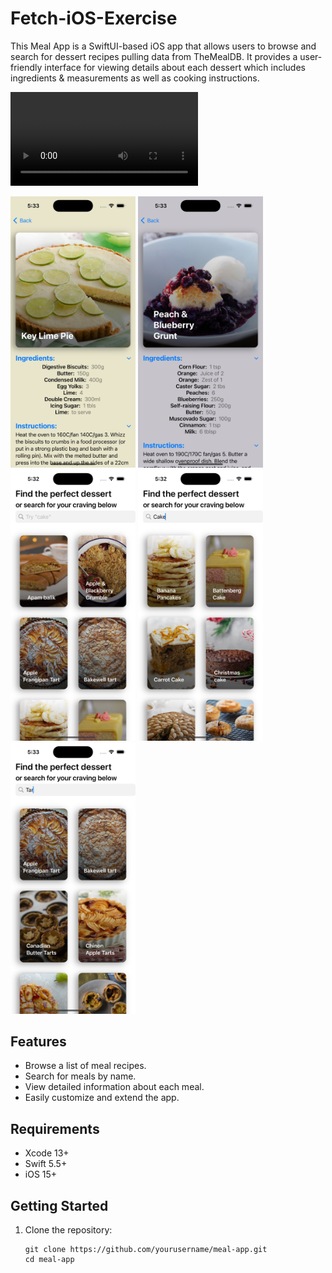 # Fetch-iOS-Exercise

This Meal App is a SwiftUI-based iOS app that allows users to browse and search for dessert recipes pulling data from TheMealDB. It provides a user-friendly interface for viewing details about each dessert which includes ingredients & measurements as well as cooking instructions.

![Video](mealAppVid.mp4)

<img src="mealapp1.png" alt="image" width="200" height="auto">

<img src="mealapp2.png" alt="image" width="200" height="auto">

<img src="mealapp3.png" alt="image" width="200" height="auto">

<img src="mealapp4.png" alt="image" width="200" height="auto">

<img src="mealapp5.png" alt="image" width="200" height="auto">

## Features

- Browse a list of meal recipes.
- Search for meals by name.
- View detailed information about each meal.
- Easily customize and extend the app.

## Requirements

- Xcode 13+
- Swift 5.5+
- iOS 15+

## Getting Started

1. Clone the repository:

   ```shell
   git clone https://github.com/yourusername/meal-app.git
   cd meal-app
